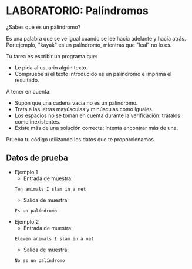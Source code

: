 # LABORATORIO: Palíndromos

¿Sabes qué es un palíndromo?

Es una palabra que se ve igual cuando se lee hacia adelante y hacia atrás. Por ejemplo, "kayak" es un palíndromo, mientras que "leal" no lo es.

Tu tarea es escribir un programa que:

* Le pida al usuario algún texto.
* Compruebe si el texto introducido es un palíndromo e imprima el resultado.

A tener en cuenta:

* Supón que una cadena vacía no es un palíndromo.
* Trata a las letras mayúsculas y minúsculas como iguales.
* Los espacios no se toman en cuenta durante la verificación: trátalos como inexistentes.
* Existe más de una solución correcta: intenta encontrar más de una.

Prueba tu código utilizando los datos que te proporcionamos.

## Datos de prueba

* Ejemplo 1
    * Entrada de muestra:
    ```
    Ten animals I slam in a net
    ```
    * Salida de muestra: 
    ```
    Es un palíndromo
    ```
* Ejemplo 2
    * Entrada de muestra:
    ```
    Eleven animals I slam in a net
    ```
    * Salida de muestra: 
    ```
    No es un palíndromo
    ```
